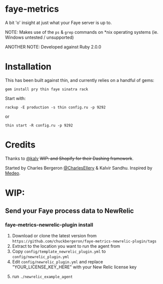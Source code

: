 faye-metrics
============

A bit 'o' insight at just what your Faye server is up to.

NOTE: Makes use of the `ps` & `grep` commands on *nix operating systems (ie. Windows untested / unsupported)

ANOTHER NOTE: Developed against Ruby 2.0.0

Installation
============

This has been built against thin, and currently relies on a handful of gems:

    gem install pry thin faye sinatra rack

Start with:

    rackup -E production -s thin config.ru -p 9292

or

    thin start -R config.ru -p 9292

Credits
============

Thanks to [@kalv](http://twitter.com/kalv) ~~WIP: and Shopify for their Dashing framework~~.

Started by Charles Bergeron [@CharlesEllery](http://twitter.com/CharlesEllery) & Kalvir Sandhu. Inspired by [Medeo](https://medeo.ca).



# WIP:

## Send your Faye process data to NewRelic

### faye-metrics-newrelic-plugin install

1. Download or clone the latest version from `https://github.com/chuckbergeron/faye-metrics-newrelic-plugin/tags`
2. Extract to the location you want to run the agent from
3. Copy `config/template_newrelic_plugin.yml` to `config/newrelic_plugin.yml`
4. Edit `config/newrelic_plugin.yml` and replace "YOUR_LICENSE_KEY_HERE" with your New Relic license key
<!-- 5. Create a plugin in New Relic -->
5. run `./newrelic_example_agent`



